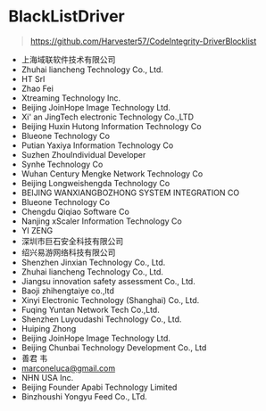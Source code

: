 # BlackListDriver

> https://github.com/Harvester57/CodeIntegrity-DriverBlocklist

- 上海域联软件技术有限公司
- Zhuhai liancheng Technology Co., Ltd.
- HT Srl
- Zhao Fei
- Xtreaming Technology Inc.
- Beijing JoinHope Image Technology Ltd.
- Xi' an JingTech electronic Technology Co.,LTD
- Beijing Huxin Hutong Information Technology Co
- Blueone Technology Co
- Putian Yaxiya Information Technology Co
- Suzhen ZhouIndividual Developer
- Synhe Technology  Co
- Wuhan Century Mengke Network Technology Co
- Beijing Longweishengda Technology Co
- BEIJING WANXIANGBOZHONG SYSTEM INTEGRATION CO
- Blueone Technology Co
- Chengdu Qiqiao Software Co
- Nanjing xScaler Information Technology Co
- YI ZENG
- 深圳市巨石安全科技有限公司
- 绍兴易游网络科技有限公司
- Shenzhen Jinxian Technology Co., Ltd.
- Zhuhai liancheng Technology Co., Ltd.
- Jiangsu innovation safety assessment Co., Ltd.
- Baoji zhihengtaiye co.,ltd
- Xinyi Electronic Technology (Shanghai) Co., Ltd.
- Fuqing Yuntan Network Tech Co.,Ltd.
- Shenzhen Luyoudashi Technology Co., Ltd.
- Huiping Zhong
- Beijing JoinHope Image Technology Ltd.
- Beijing Chunbai Technology Development Co., Ltd
- 善君 韦
- marconeluca@gmail.com
- NHN USA Inc.
- Beijing Founder Apabi Technology Limited
- Binzhoushi Yongyu Feed Co., LTd.


